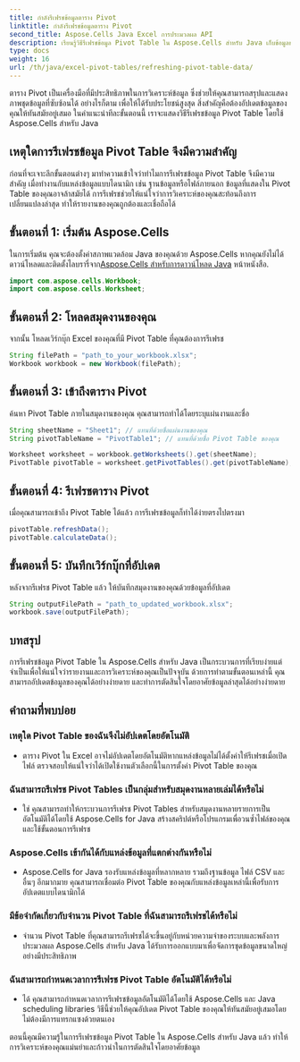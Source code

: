 ```yaml
---
title: กำลังรีเฟรชข้อมูลตาราง Pivot
linktitle: กำลังรีเฟรชข้อมูลตาราง Pivot
second_title: Aspose.Cells Java Excel การประมวลผล API
description: เรียนรู้วิธีรีเฟรชข้อมูล Pivot Table ใน Aspose.Cells สำหรับ Java เก็บข้อมูลของคุณให้ทันสมัยอยู่เสมอได้อย่างง่ายดาย
type: docs
weight: 16
url: /th/java/excel-pivot-tables/refreshing-pivot-table-data/
---
```


ตาราง Pivot เป็นเครื่องมือที่มีประสิทธิภาพในการวิเคราะห์ข้อมูล ซึ่งช่วยให้คุณสามารถสรุปและแสดงภาพชุดข้อมูลที่ซับซ้อนได้ อย่างไรก็ตาม เพื่อให้ได้รับประโยชน์สูงสุด สิ่งสำคัญคือต้องอัปเดตข้อมูลของคุณให้ทันสมัยอยู่เสมอ ในคำแนะนำทีละขั้นตอนนี้ เราจะแสดงวิธีรีเฟรชข้อมูล Pivot Table โดยใช้ Aspose.Cells สำหรับ Java

## เหตุใดการรีเฟรชข้อมูล Pivot Table จึงมีความสำคัญ

ก่อนที่จะเจาะลึกขั้นตอนต่างๆ มาทำความเข้าใจว่าทำไมการรีเฟรชข้อมูล Pivot Table จึงมีความสำคัญ เมื่อทำงานกับแหล่งข้อมูลแบบไดนามิก เช่น ฐานข้อมูลหรือไฟล์ภายนอก ข้อมูลที่แสดงใน Pivot Table ของคุณอาจล้าสมัยได้ การรีเฟรชช่วยให้แน่ใจว่าการวิเคราะห์ของคุณสะท้อนถึงการเปลี่ยนแปลงล่าสุด ทำให้รายงานของคุณถูกต้องและเชื่อถือได้

## ขั้นตอนที่ 1: เริ่มต้น Aspose.Cells

 ในการเริ่มต้น คุณจะต้องตั้งค่าสภาพแวดล้อม Java ของคุณด้วย Aspose.Cells หากคุณยังไม่ได้ดาวน์โหลดและติดตั้งไลบรารี่จาก[Aspose.Cells สำหรับการดาวน์โหลด Java](https://releases.aspose.com/cells/java/) หน้าหนังสือ.

```java
import com.aspose.cells.Workbook;
import com.aspose.cells.Worksheet;
```

## ขั้นตอนที่ 2: โหลดสมุดงานของคุณ

จากนั้น โหลดเวิร์กบุ๊ก Excel ของคุณที่มี Pivot Table ที่คุณต้องการรีเฟรช

```java
String filePath = "path_to_your_workbook.xlsx";
Workbook workbook = new Workbook(filePath);
```

## ขั้นตอนที่ 3: เข้าถึงตาราง Pivot

ค้นหา Pivot Table ภายในสมุดงานของคุณ คุณสามารถทำได้โดยระบุแผ่นงานและชื่อ

```java
String sheetName = "Sheet1"; // แทนที่ด้วยชื่อแผ่นงานของคุณ
String pivotTableName = "PivotTable1"; // แทนที่ด้วยชื่อ Pivot Table ของคุณ

Worksheet worksheet = workbook.getWorksheets().get(sheetName);
PivotTable pivotTable = worksheet.getPivotTables().get(pivotTableName);
```

## ขั้นตอนที่ 4: รีเฟรชตาราง Pivot

เมื่อคุณสามารถเข้าถึง Pivot Table ได้แล้ว การรีเฟรชข้อมูลก็ทำได้ง่ายตรงไปตรงมา

```java
pivotTable.refreshData();
pivotTable.calculateData();
```

## ขั้นตอนที่ 5: บันทึกเวิร์กบุ๊กที่อัปเดต

หลังจากรีเฟรช Pivot Table แล้ว ให้บันทึกสมุดงานของคุณด้วยข้อมูลที่อัปเดต

```java
String outputFilePath = "path_to_updated_workbook.xlsx";
workbook.save(outputFilePath);
```

## บทสรุป

การรีเฟรชข้อมูล Pivot Table ใน Aspose.Cells สำหรับ Java เป็นกระบวนการที่เรียบง่ายแต่จำเป็นเพื่อให้แน่ใจว่ารายงานและการวิเคราะห์ของคุณเป็นปัจจุบัน ด้วยการทำตามขั้นตอนเหล่านี้ คุณสามารถอัปเดตข้อมูลของคุณได้อย่างง่ายดาย และทำการตัดสินใจโดยอาศัยข้อมูลล่าสุดได้อย่างง่ายดาย

## คำถามที่พบบ่อย

### เหตุใด Pivot Table ของฉันจึงไม่อัปเดตโดยอัตโนมัติ
   - ตาราง Pivot ใน Excel อาจไม่อัปเดตโดยอัตโนมัติหากแหล่งข้อมูลไม่ได้ตั้งค่าให้รีเฟรชเมื่อเปิดไฟล์ ตรวจสอบให้แน่ใจว่าได้เปิดใช้งานตัวเลือกนี้ในการตั้งค่า Pivot Table ของคุณ

### ฉันสามารถรีเฟรช Pivot Tables เป็นกลุ่มสำหรับสมุดงานหลายเล่มได้หรือไม่
   - ใช่ คุณสามารถทำให้กระบวนการรีเฟรช Pivot Tables สำหรับสมุดงานหลายรายการเป็นอัตโนมัติได้โดยใช้ Aspose.Cells for Java สร้างสคริปต์หรือโปรแกรมเพื่อวนซ้ำไฟล์ของคุณและใช้ขั้นตอนการรีเฟรช

### Aspose.Cells เข้ากันได้กับแหล่งข้อมูลที่แตกต่างกันหรือไม่
   - Aspose.Cells for Java รองรับแหล่งข้อมูลที่หลากหลาย รวมถึงฐานข้อมูล ไฟล์ CSV และอื่นๆ อีกมากมาย คุณสามารถเชื่อมต่อ Pivot Table ของคุณกับแหล่งข้อมูลเหล่านี้เพื่อรับการอัปเดตแบบไดนามิกได้

### มีข้อจำกัดเกี่ยวกับจำนวน Pivot Table ที่ฉันสามารถรีเฟรชได้หรือไม่
   - จำนวน Pivot Table ที่คุณสามารถรีเฟรชได้จะขึ้นอยู่กับหน่วยความจำของระบบและพลังการประมวลผล Aspose.Cells สำหรับ Java ได้รับการออกแบบมาเพื่อจัดการชุดข้อมูลขนาดใหญ่อย่างมีประสิทธิภาพ

### ฉันสามารถกำหนดเวลาการรีเฟรช Pivot Table อัตโนมัติได้หรือไม่
   - ได้ คุณสามารถกำหนดเวลาการรีเฟรชข้อมูลอัตโนมัติได้โดยใช้ Aspose.Cells และ Java scheduling libraries วิธีนี้ช่วยให้คุณอัปเดต Pivot Table ของคุณให้ทันสมัยอยู่เสมอโดยไม่ต้องมีการแทรกแซงด้วยตนเอง

ตอนนี้คุณมีความรู้ในการรีเฟรชข้อมูล Pivot Table ใน Aspose.Cells สำหรับ Java แล้ว ทำให้การวิเคราะห์ของคุณแม่นยำและก้าวนำในการตัดสินใจโดยอาศัยข้อมูล